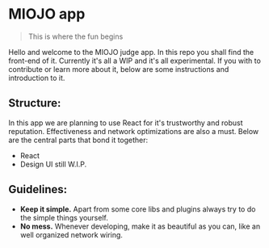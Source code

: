 # MIOJO app
> This is where the fun begins

Hello and welcome to the MIOJO judge app. In this repo you shall find the front-end of it. Currently it's all a WIP and it's all experimental.
If you with to contribute or learn more about it, below are some instructions and introduction to it.

## Structure:
In this app we are planning to use React for it's trustworthy and robust reputation. Effectiveness and network optimizations are also a must.
Below are the central parts that bond it together:
- React
- Design UI still W.I.P.

## Guidelines:
- **Keep it simple.** Apart from some core libs and plugins always try to do the simple things yourself.
- **No mess.** Whenever developing, make it as beautiful as you can, like an well organized network wiring.
